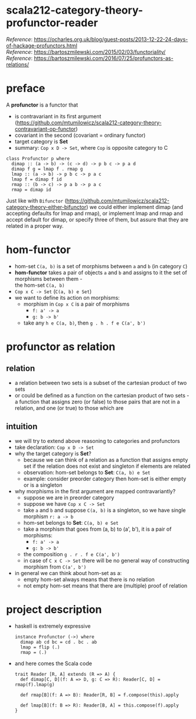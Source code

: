 # scala212-category-theory-profunctor-reader
_Reference_: https://ocharles.org.uk/blog/guest-posts/2013-12-22-24-days-of-hackage-profunctors.html  
_Reference_: https://bartoszmilewski.com/2015/02/03/functoriality/  
_Reference_: https://bartoszmilewski.com/2016/07/25/profunctors-as-relations/

# preface
A **profunctor** is a functor that
* is contravariant in its first argument (https://github.com/mtumilowicz/scala212-category-theory-contravariant-op-functor)
* covariant in the second (covariant = ordinary functor)
* target category is **Set**
* summary: `Cop x D -> Set`, where `Cop` is opposite category to C

```
class Profunctor p where
  dimap :: (a -> b) -> (c -> d) -> p b c -> p a d
  dimap f g = lmap f . rmap g
  lmap :: (a -> b) -> p b c -> p a c
  lmap f = dimap f id
  rmap :: (b -> c) -> p a b -> p a c
  rmap = dimap id
```

Just like with `Bifunctor` (https://github.com/mtumilowicz/scala212-category-theory-either-bifunctor)
we could either implement dimap (and accepting defaults for lmap
and rmap), or implement lmap and rmap and accept default for dimap,
or specify three of them, but assure that they are related in 
a proper way.

# hom-functor
* hom-set `C(a, b)` is a set of morphisms between `a` and `b` 
(in category `C`)
* **hom-functor** takes a pair of objects `a` and `b` and assigns 
to it the set of morphisms between them -  
the hom-set `C(a, b)`
* `Cop x C -> Set` (`C(a, b) e Set`)
* we want to define its action on morphisms:
    * morphism in `Cop x C` is a pair of morphisms
        * `f: a' -> a`
        * `g: b -> b'`
    * take any `h e C(a, b)`, 
    then `g . h . f e C(a', b')`

# profunctor as relation

## relation
* a relation between two sets is a subset of the 
cartesian product of two sets
* or could be defined as a function on the cartesian 
product of two sets - a function 
that assigns zero (or false) to those pairs that are 
not in a relation, and one (or true) to those which are

## intuition
* we will try to extend above reasoning to categories and profunctors
* take declaration: `Cop x D -> Set`
* why the target category is **Set**? 
    * because we can think of a
        relation as a function that assigns empty set if the relation
        does not exist and singleton if elements are related
    * observation: hom-set belongs to **Set**: `C(a, b) e Set`
    * example: consider preorder category then hom-set is either empty or is a singleton
* why morphisms in the first argument are mapped contravariantly?
    * suppose we are in preorder category
    * suppose we have `Cop x C -> Set`
    * take `a` and `b` and suppose `C(a, b)` is a singleton, so
    we have single morphism `r: a -> b`
    * hom-set belongs to **Set**: `C(a, b) e Set`
    * take a morphism that goes from (a, b) to (a', b'), 
    it is a pair of morphisms:
        * `f: a' -> a`
        * `g: b -> b'`
    * the composition `g . r . f e C(a', b')`
    * in case of `C x C -> Set` there will be no general way of
    constructing morphism from `C(a', b')`
* in general we can think about hom-set as a:
    * empty hom-set always means that there is no relation
    * not empty hom-set means that there are (multiple) proof
    of relation
    

# project description
* haskell is extremely expressive
    ```
    instance Profunctor (->) where
      dimap ab cd bc = cd . bc . ab
      lmap = flip (.)
      rmap = (.)
    ```
* and here comes the Scala code
    ```
    trait Reader [R, A] extends (R => A) {
      def dimap[C, D](f: A => D, g: C => R): Reader[C, D] = rmap(f).lmap(g)
      
      def rmap[B](f: A => B): Reader[R, B] = f.compose(this).apply
      
      def lmap[B](f: B => R): Reader[B, A] = this.compose(f).apply
    }
    ```